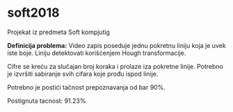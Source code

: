 # soft2018
Projekat iz predmeta Soft kompjutig

**Definicija problema:**
Video zapis poseduje jednu pokretnu liniju koja je uvek iste boje. Liniju detektovati korišćenjem Hough transformacije. 

Cifre se kreću za slučajan broj koraka i prolaze iza pokretne linije. Potrebno je izvršiti sabiranje svih cifara koje prođu ispod linije. 

Potrebno je postići tačnost prepoznavanja od bar 90%.

Postignuta tacnost: 91.23%
